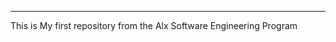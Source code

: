 _____________________________________________________________________________



This is My first repository from the Alx Software Engineering Program


	
